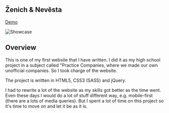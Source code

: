 ## Ženich & Nevěsta
[Demo](https://zenich-a-nevesta.netlify.app)

![Showcase](https://github.com/patrikPu/patrikp_zan/blob/master/showcase.jpg)

## Overview
This is one of my first website that I have written. I did it as my high school project in a subject called "Practice Companies, where we made our own unofficial companies. So I took charge of the website.

The project is written in HTML5, CSS3 (SASS) and jQuery.

I had to rewrite a lot of the website as my skills got better as the time went. Even these days I would do a lot of stuff different way, e.g. mobile-first (there are a lots of media queries). But I spent a lot of time on this project so it's time to move on and let it be as it is.
